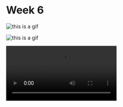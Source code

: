 # Week 6

![this is a gif](https://github.com/KristineGudmundsen/CodeWords/raw/master/SKO/Week%206/Paper-prototypes/GIF_2.gif)


![this is a gif](https://github.com/KristineGudmundsen/CodeWords/raw/master/SKO/Week%206/Paper-prototypes/GIF_4.gif)


![this is a video](https://github.com/KristineGudmundsen/CodeWords/raw/master/SKO/Week%206/Paper-prototypes/A2_1.mp4)
